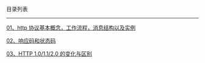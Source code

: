 目录列表

----


[01、http 协议基本概念，工作流程，消息结构以及实例](https://github.com/hanekaoru/WebLearningNotes/tree/master/http/note/01.md)

[02、响应码和状态码](https://github.com/hanekaoru/WebLearningNotes/tree/master/http/note/02.md)

[03、HTTP 1.0/1.1/2.0 的变化与区别](https://github.com/hanekaoru/WebLearningNotes/tree/master/http/note/03.md)































